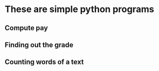 # These are simple python programs
## Compute pay
## Finding out the grade
## Counting words of a text
